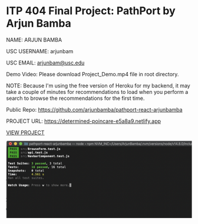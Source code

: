 # ITP 404 Final Project: PathPort by Arjun Bamba

NAME: ARJUN BAMBA

USC USERNAME: arjunbam

USC EMAIL: arjunbam@usc.edu

Demo Video: Please download Project_Demo.mp4 file in root directory.

NOTE: Because I'm using the free version of Heroku for my backend, it may take a couple of minutes for recommendations to load when you perform a search to browse the recommendations for the first time.

Public Repo: https://github.com/arjunbamba/pathport-react-arjunbamba

PROJECT URL: https://determined-poincare-e5a8a9.netlify.app

[VIEW PROJECT](https://determined-poincare-e5a8a9.netlify.app)

![Tests Screenshot](/test_output.png "Tests Screenshot")